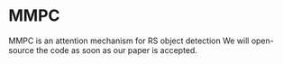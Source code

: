 # MMPC
MMPC is an attention mechanism for RS object detection
We will open-source the code as soon as our paper is accepted.
